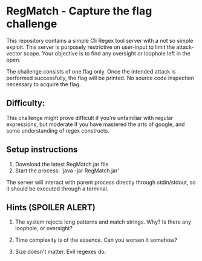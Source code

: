 # RegMatch - Capture the flag challenge
This repository contains a simple Cli Regex tool server with a not so simple exploit. This server is purposely 
restrictive on user-input to limit the attack-vector scope. Your objective is to find any oversight or loophole left
in the open.

The challenge consists of one flag only. Once the intended attack is performed successfully, the flag
will be printed. No source code inspection necessary to acquire the flag.

## Difficulty:
This challenge might prove difficult if you’re unfamiliar with regular expressions,
but moderate if you have mastered the arts of google, and some understanding of regex constructs.

## Setup instructions

1. Download the latest RegMatch.jar file
2. Start the process: 'java -jar RegMatch.jar'

The server will interact with parent process directly through stdin/stdout, 
so it should be executed through a terminal.


## Hints (SPOILER ALERT)
1. The system rejects long patterns and match strings. Why? Is there any loophole, or oversight?

2. Time complexity is of the essence. Can you worsen it somehow?

3. Size doesn't matter. Evil regexes do.